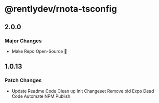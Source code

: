 # @rentlydev/rnota-tsconfig

## 2.0.0

### Major Changes

- Make Repo Open-Source 🎉

## 1.0.13

### Patch Changes

- Update Readme
  Code Clean up
  Init Changeset
  Remove old Expo Dead Code
  Automate NPM Publish
